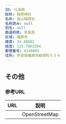 ```yaml
---
ID: tLBHR
総称: 稲荷神社
名称: 長山稲荷社
名称読み: null
別名: null
都道府県: 奈良県
区域: 橿原市
緯度: 34.48682
経度: 135.7863204
郵便番号: 6340065
住所: 奈良県橿原市畝傍町６３４
---
```


## その他

### 参考URL

| URL | 説明          |
| --- | ------------- |
|     | OpenStreetMap |
